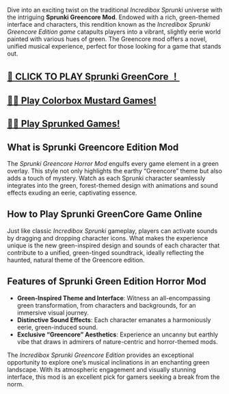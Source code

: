 Dive into an exciting twist on the traditional _Incredibox Sprunki_ universe with the intriguing **Sprunki Greencore Mod**. Endowed with a rich, green-themed interface and characters, this rendition known as the _Incredibox Sprunki Greencore Edition game_ catapults players into a vibrant, slightly eerie world painted with various hues of green. The Greencore mod offers a novel, unified musical experience, perfect for those looking for a game that stands out.

## [🌈 CLICK TO PLAY Sprunki GreenCore ！](https://incrediboxsprunki.online/sprunki/sprunki-greencore)

## [🙋‍♀️ Play Colorbox Mustard Games!](https://colorboxmustard.online/)

## [👩‍💻 Play Sprunked Games!](https://sprunkedgame.online/)


## What is Sprunki Greencore Edition Mod

The _Sprunki Greencore Horror Mod_ engulfs every game element in a green overlay. This style not only highlights the earthy “Greencore” theme but also adds a touch of mystery. Watch as each Sprunki character seamlessly integrates into the green, forest-themed design with animations and sound effects exuding an eerie, captivating essence.

## How to Play Sprunki GreenCore Game Online

Just like classic _Incredibox Sprunki_ gameplay, players can activate sounds by dragging and dropping character icons. What makes the experience unique is the new green-inspired design and sounds of each character that contribute to a unified, green-tinged soundtrack, ideally reflecting the haunted, natural theme of the Greencore edition.

## Features of Sprunki Green Edition Horror Mod

*   **Green-Inspired Theme and Interface**: Witness an all-encompassing green transformation, from characters and backgrounds, for an immersive visual journey.
*   **Distinctive Sound Effects**: Each character emanates a harmoniously eerie, green-induced sound.
*   **Exclusive “Greencore” Aesthetics**: Experience an uncanny but earthly vibe that draws in admirers of nature-centric and horror-themed mods.

The _Incredibox Sprunki Greencore Edition_ provides an exceptional opportunity to explore one’s musical inclinations in an enchanting green landscape. With its atmospheric engagement and visually stunning interface, this mod is an excellent pick for gamers seeking a break from the norm.
